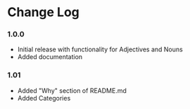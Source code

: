 # Change Log

### 1.0.0

* Initial release with functionality for Adjectives and Nouns
* Added documentation

### 1.01

* Added "Why" section of README.md
* Added Categories